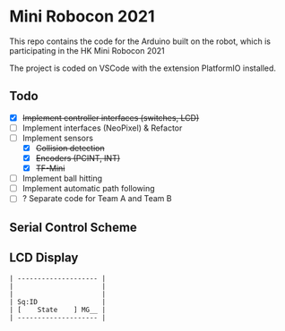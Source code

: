 # Mini Robocon 2021

This repo contains the code for the Arduino built on the robot, which is participating in the HK Mini Robocon 2021

The project is coded on VSCode with the extension PlatformIO installed.

## Todo

- [x] ~~Implement controller interfaces (switches, LCD)~~
- [ ] Implement interfaces (NeoPixel) & Refactor
- [ ] Implement sensors
  - [x] ~~Collision detection~~
  - [x] ~~Encoders (PCINT, INT)~~
  - [x] ~~TF-Mini~~
- [ ] Implement ball hitting
- [ ] Implement automatic path following
- [ ] ? Separate code for Team A and Team B

## Serial Control Scheme

## LCD Display

```monospace
| -------------------- |
|                      |
|                      |
| Sq:ID                |
| [    State    ] MG__ |
| -------------------- |
```
